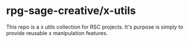 # rpg-sage-creative/x-utils
This repo is a x utils collection for RSC projects.
It's purpose is simply to provide reusable x manipulation features.
